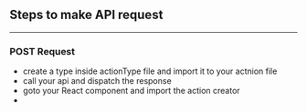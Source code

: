 ## Steps to make API request
------------------------------

### POST Request
- create a type inside actionType file and import it to your actnion file
- call your api and dispatch the response
- goto your React component and import the action creator
- 

